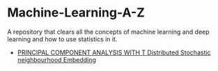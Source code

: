 # Machine-Learning-A-Z
A repository that clears all the concepts of machine learning and deep learning and how to use statistics in it. 
* [PRINCIPAL COMPONENT ANALYSIS WITH T Distributed Stochastic neighbourhood Embedding](https://github.com/Shekharmaheswari85/Machine-Learning-A-Z/blob/master/MNIST.ipynb)

